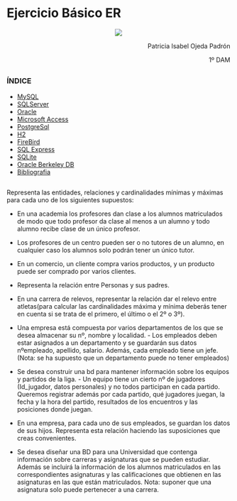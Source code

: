 # Ejercicio Básico ER


[//]: <> (Foto de la portada)
<p align="center">
  <img src="https://www.hn.cl/wp-content/uploads/2020/11/BDM-1.png"/>
</p>

<p align="right">
  Patricia Isabel Ojeda Padrón
</p>

<p align="right">
  1º DAM
</p>

##

### ÍNDICE

- [MySQL](#mysql)
- [SQLServer](#sqlserver)
- [Oracle](#oracle)
- [Microsoft Access](#microsoft-access)
- [PostgreSql](#postgresql)
- [H2](#h2)
- [FireBird](#firebird)
- [SQL Express](#sql-express)
- [SQLite](#sqlite)
- [Oracle Berkeley DB](#oracle-berkeley-db)
- [Bibliografia](#bibliografia)

##

Representa las entidades, relaciones y cardinalidades mínimas y máximas para cada uno de los siguientes supuestos:

* En una academia los profesores dan clase a los alumnos matriculados de modo que todo profesor da clase al menos a un alumno y todo alumno recibe clase de un único profesor.

* Los profesores de un centro pueden ser o no tutores de un alumno, en cualquier caso los alumnos solo podrán tener un único tutor.

* En un comercio, un cliente compra varios productos, y un producto puede ser comprado por varios clientes.

* Representa la relación entre Personas y sus padres.

* En una carrera de relevos, representar la relación dar el relevo entre atletas(para calcular las cardinalidades máxima y mínima deberás tener en cuenta si se trata de el primero, el último o el 2º o 3º).

* Una empresa está compuesta por varios departamentos de los que se desea almacenar su nº, nombre y localidad. - Los empleados deben estar asignados a un departamento y se guardarán sus datos nºempleado, apellido, salario. Además, cada empleado tiene un jefe.
(Nota: se ha supuesto que un departamento puede no tener empleados)

* Se desea construir una bd para mantener información sobre los equipos y partidos de la liga. - Un equipo tiene un cierto nº de jugadores (Id_jugador, datos personales) y no todos participan en cada partido. Queremos registrar además por cada partido, qué jugadores juegan, la fecha y la hora del partido, resultados de los encuentros y las posiciones donde juegan.

* En una empresa, para cada uno de sus empleados, se guardan los datos de sus hijos. Representa esta relación haciendo las suposiciones que creas convenientes.

* Se desea diseñar una BD para una Universidad que contenga información sobre carreras y asignaturas que se pueden estudiar. Además se incluirá la información de los alumnos matriculados en las correspondientes asignaturas y las calificaciones que obtienen en las asignaturas en las que están matriculados. Nota: suponer que una asignatura solo puede pertenecer a una carrera.
